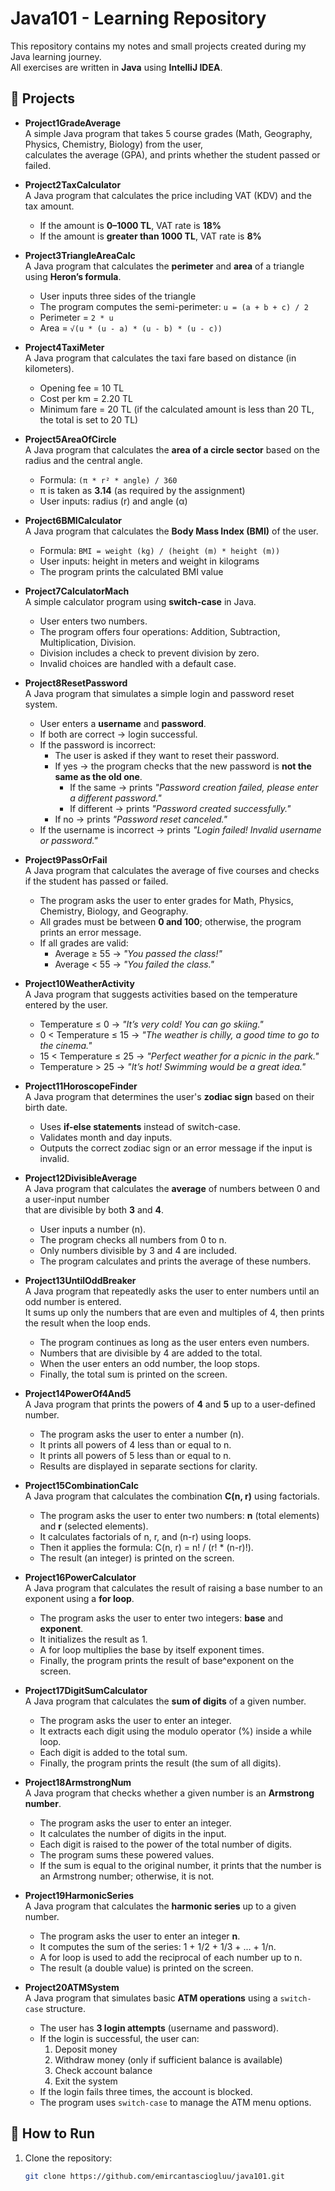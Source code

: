# Java101 - Learning Repository

This repository contains my notes and small projects created during my Java learning journey.  
All exercises are written in **Java** using **IntelliJ IDEA**.

## 📂 Projects

- **Project1GradeAverage**  
  A simple Java program that takes 5 course grades (Math, Geography, Physics, Chemistry, Biology) from the user,  
  calculates the average (GPA), and prints whether the student passed or failed.


- **Project2TaxCalculator**  
  A Java program that calculates the price including VAT (KDV) and the tax amount.
    - If the amount is **0–1000 TL**, VAT rate is **18%**
    - If the amount is **greater than 1000 TL**, VAT rate is **8%**


- **Project3TriangleAreaCalc**  
  A Java program that calculates the **perimeter** and **area** of a triangle using **Heron’s formula**.
    - User inputs three sides of the triangle
    - The program computes the semi-perimeter: `u = (a + b + c) / 2`
    - Perimeter = `2 * u`
    - Area = `√(u * (u - a) * (u - b) * (u - c))`
  

- **Project4TaxiMeter**  
  A Java program that calculates the taxi fare based on distance (in kilometers).
    - Opening fee = 10 TL
    - Cost per km = 2.20 TL
    - Minimum fare = 20 TL (if the calculated amount is less than 20 TL, the total is set to 20 TL)


- **Project5AreaOfCircle**  
  A Java program that calculates the **area of a circle sector** based on the radius and the central angle.
    - Formula: `(π * r² * angle) / 360`
    - π is taken as **3.14** (as required by the assignment)
    - User inputs: radius (r) and angle (α)


- **Project6BMICalculator**  
  A Java program that calculates the **Body Mass Index (BMI)** of the user.
    - Formula: `BMI = weight (kg) / (height (m) * height (m))`
    - User inputs: height in meters and weight in kilograms
    - The program prints the calculated BMI value


- **Project7CalculatorMach**  
  A simple calculator program using **switch-case** in Java.
    - User enters two numbers.
    - The program offers four operations: Addition, Subtraction, Multiplication, Division.
    - Division includes a check to prevent division by zero.
    - Invalid choices are handled with a default case.


- **Project8ResetPassword**  
  A Java program that simulates a simple login and password reset system.
    - User enters a **username** and **password**.
    - If both are correct → login successful.
    - If the password is incorrect:
        - The user is asked if they want to reset their password.
        - If yes → the program checks that the new password is **not the same as the old one**.
            - If the same → prints *"Password creation failed, please enter a different password."*
            - If different → prints *"Password created successfully."*
        - If no → prints *"Password reset canceled."*
    - If the username is incorrect → prints *"Login failed! Invalid username or password."*


- **Project9PassOrFail**  
  A Java program that calculates the average of five courses and checks if the student has passed or failed.
    - The program asks the user to enter grades for Math, Physics, Chemistry, Biology, and Geography.
    - All grades must be between **0 and 100**; otherwise, the program prints an error message.
    - If all grades are valid:
        - Average ≥ 55 → *"You passed the class!"*
        - Average < 55 → *"You failed the class."*


- **Project10WeatherActivity**  
  A Java program that suggests activities based on the temperature entered by the user.
    - Temperature ≤ 0 → *"It’s very cold! You can go skiing."*
    - 0 < Temperature ≤ 15 → *"The weather is chilly, a good time to go to the cinema."*
    - 15 < Temperature ≤ 25 → *"Perfect weather for a picnic in the park."*
    - Temperature > 25 → *"It’s hot! Swimming would be a great idea."*


- **Project11HoroscopeFinder**  
  A Java program that determines the user's **zodiac sign** based on their birth date.
    - Uses **if-else statements** instead of switch-case.
    - Validates month and day inputs.
    - Outputs the correct zodiac sign or an error message if the input is invalid.


- **Project12DivisibleAverage**  
  A Java program that calculates the **average** of numbers between 0 and a user-input number  
  that are divisible by both **3** and **4**.
    - User inputs a number (n).
    - The program checks all numbers from 0 to n.
    - Only numbers divisible by 3 and 4 are included.
    - The program calculates and prints the average of these numbers.


- **Project13UntilOddBreaker**  
  A Java program that repeatedly asks the user to enter numbers until an odd number is entered.  
  It sums up only the numbers that are even and multiples of 4, then prints the result when the loop ends.
    - The program continues as long as the user enters even numbers.
    - Numbers that are divisible by 4 are added to the total.
    - When the user enters an odd number, the loop stops.
    - Finally, the total sum is printed on the screen.


- **Project14PowerOf4And5**  
  A Java program that prints the powers of **4** and **5** up to a user-defined number.
    - The program asks the user to enter a number (n).
    - It prints all powers of 4 less than or equal to n.
    - It prints all powers of 5 less than or equal to n.
    - Results are displayed in separate sections for clarity.


- **Project15CombinationCalc**  
  A Java program that calculates the combination **C(n, r)** using factorials.
    - The program asks the user to enter two numbers: **n** (total elements) and **r** (selected elements).
    - It calculates factorials of n, r, and (n-r) using loops.
    - Then it applies the formula: C(n, r) = n! / (r! * (n-r)!).
    - The result (an integer) is printed on the screen.


- **Project16PowerCalculator**  
  A Java program that calculates the result of raising a base number to an exponent using a **for loop**.
    - The program asks the user to enter two integers: **base** and **exponent**.
    - It initializes the result as 1.
    - A for loop multiplies the base by itself exponent times.
    - Finally, the program prints the result of base^exponent on the screen.


- **Project17DigitSumCalculator**  
  A Java program that calculates the **sum of digits** of a given number.
    - The program asks the user to enter an integer.
    - It extracts each digit using the modulo operator (%) inside a while loop.
    - Each digit is added to the total sum.
    - Finally, the program prints the result (the sum of all digits).


- **Project18ArmstrongNum**  
  A Java program that checks whether a given number is an **Armstrong number**.
    - The program asks the user to enter an integer.
    - It calculates the number of digits in the input.
    - Each digit is raised to the power of the total number of digits.
    - The program sums these powered values.
    - If the sum is equal to the original number, it prints that the number is an Armstrong number; otherwise, it is not.


- **Project19HarmonicSeries**  
  A Java program that calculates the **harmonic series** up to a given number.
    - The program asks the user to enter an integer **n**.
    - It computes the sum of the series: 1 + 1/2 + 1/3 + ... + 1/n.
    - A for loop is used to add the reciprocal of each number up to n.
    - The result (a double value) is printed on the screen.


- **Project20ATMSystem**  
  A Java program that simulates basic **ATM operations** using a `switch-case` structure.
    - The user has **3 login attempts** (username and password).
    - If the login is successful, the user can:
        1. Deposit money
        2. Withdraw money (only if sufficient balance is available)
        3. Check account balance
        4. Exit the system
    - If the login fails three times, the account is blocked.
    - The program uses `switch-case` to manage the ATM menu options.

## 🚀 How to Run

1. Clone the repository:
   ```bash
   git clone https://github.com/emircantasciogluu/java101.git
